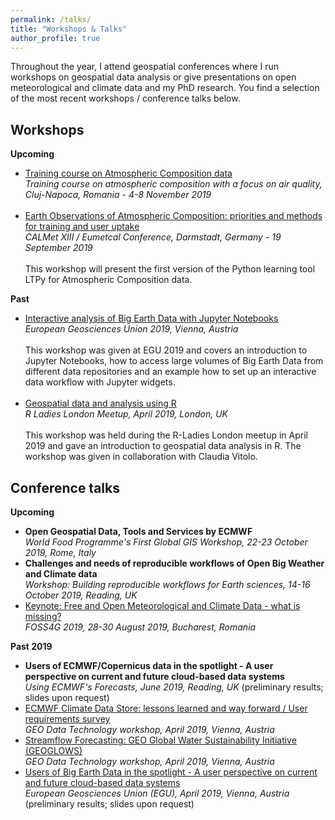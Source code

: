 ```yaml
---
permalink: /talks/
title: "Workshops & Talks"
author_profile: true
---
```



Throughout the year, I attend geospatial conferences where I run workshops on geospatial data analysis or give presentations on open meteorological and climate data and my PhD research. You find a selection of the most recent workshops / conference talks below.


Workshops
------
**Upcoming** <br>
- [Training course on Atmospheric Composition data](https://atmostraining.info/)<br>*Training course on atmospheric composition with a focus on air quality, Cluj-Napoca, Romania - 4-8 November 2019*<br><br>
- [Earth Observations of Atmospheric Composition: priorities and methods for training and user uptake](https://www.eventsforce.net/eumetsat/media/uploaded/EVEUMETSAT/event_5/CALMET_EUMETCAL_Conference_-_Programme.pdf)<br>*CALMet XIII / Eumetcal Conference, Darmstadt, Germany - 19 September 2019*<br><br>This workshop will present the first version of the Python learning tool LTPy for Atmospheric Composition data.<br>

**Past** <br>
- [Interactive analysis of Big Earth Data with Jupyter Notebooks](https://github.com/jwagemann/2019_egu_workshop_jupyter_notebooks) <br>*European Geosciences Union 2019, Vienna, Austria*<br><br>This workshop was given at EGU 2019 and covers an introduction to Jupyter Notebooks, how to access large volumes of Big Earth Data from different data repositories and an example how to set up an interactive data workflow with Jupyter widgets. <br><br>
- [Geospatial data and analysis using R](https://docs.google.com/presentation/d/1pEr9E16EJZ_I2wLBJnsCpOM4gSP4tz3s0s43N7DxuZk/edit?usp=sharing)<br>*R Ladies London Meetup, April 2019, London, UK*<br><br>This workshop was held during the R-Ladies London meetup in April 2019 and gave an introduction to geospatial data analysis in R. The workshop was given in collaboration with Claudia Vitolo.


Conference talks
------
**Upcoming** <br>
- **Open Geospatial Data, Tools and Services by ECMWF**<br>*World Food Programme's First Global GIS Workshop, 22-23 October 2019, Rome, Italy*
- **Challenges and needs of reproducible workflows of Open Big Weather and Climate data**<br>*Workshop: Building reproducible workflows for Earth sciences, 14-16 October 2019, Reading, UK*
- [Keynote: Free and Open Meteorological and Climate Data - what is missing?](https://2019.foss4g.org/schedule/keynote-speakers/) <br>*FOSS4G 2019, 28-30 August 2019, Bucharest, Romania*

**Past 2019**
- **Users of ECMWF/Copernicus data in the spotlight - A user perspective on current and future cloud-based data systems** <br>*Using ECMWF's Forecasts, June 2019, Reading, UK* (preliminary results; slides upon request)
- [ECMWF Climate Data Store: lessons learned and way forward / User requirements survey](https://www.earthobservations.org/me_201904_dpw.php?t=presentations) <br>*GEO Data Technology workshop, April 2019, Vienna, Austria*
- [Streamflow Forecasting: GEO Global Water Sustainability Initiative (GEOGLOWS)](https://www.earthobservations.org/me_201904_dpw.php?t=presentations) <br>*GEO Data Technology workshop, April 2019, Vienna, Austria*
- [Users of Big Earth Data in the spotlight - A user perspective on current and future cloud-based data systems](https://meetingorganizer.copernicus.org/EGU2019/EGU2019-1659-1.pdf) <br>*European Geosciences Union (EGU), April 2019, Vienna, Austria* (preliminary results; slides upon request)







